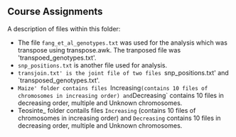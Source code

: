 ## Course Assignments

A description of files within this folder:
* The file `fang_et_al_genotypes.txt` was used for the analysis which was transpose using transpose.awk. The tranposed file was 'transpoed_genotypes.txt'.
* `snp_positions.txt` is another file used for analysis.
* `transjoin.txt' is the joint file of two files `snp_positions.txt' and `transposed_genotypes.txt'.
* `Maize' folder contains files `Increasing` (contains 10 files of chromosomes in increasing order) and `Decreasing` contains 10 files in decreasing order, multiple and Unknown chromosomes. 
* Teosinte_ folder contails files `Increasing` (contains 10 files of chromosomes in increasing order) and `Decreasing` contains 10 files in decreasing order, multiple and Unknown chromosomes. 
